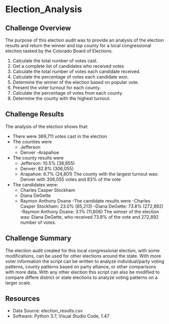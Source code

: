 # Election_Analysis

## Challenge Overview

The purpose of this election audit was to provide an analysis of the election results and return the winner and top county for a local congressional election tasked by the Colorado Board of Elections.

1. Calculate the total number of votes cast.
2. Get a complete list of candidates who received votes
3. Calculate the total number of votes each candidate received.
4. Calculate the percentage of votes each candidate won.
5. Determine the winner of the election based on popular vote.
6. Present the voter turnout for each county.
7. Calculate the percentage of votes from each county.
8. Determine the county with the highest turnout.

## Challenge Results

The analysis of the election shows that:
- There were 369,711 votes cast in the election
- The counties were
  - Jefferson
  - Denver
  -Arapahoe
- The county results were
  - Jefferson: 10.5% (38,855)
  - Denver: 82.8% (306,055)
  - Arapahoe: 6.7% (24,801)
The county with the largest turnout was:
Denver with 306,055 votes and 83% of the vote
- The candidates were:
  - Charles Casper Stockham
  - Diana DeGette
  - Raymon Anthony Doane
-The candidate results were
  -Charles Casper Stockham: 23.0% (85,213)
  -Diana DeGette: 73.8% (272,892)
  -Raymon Anthony Doane: 3.1% (11,606)
The winner of the election was:
Diana DeGette, who received 73.8% of the vote and 272,892 number of votes.

## Challenge Summary

The election audit created for this local congressional election, with some modifications, can be used for other elections around the state.  With more voter information the script can be written to analyze individual/party voting patterns, county patterns based on party alliance, or other comparisons with more data.  With any other election this script can also be modified to compare differe district or state elections to analyze voting patterns on a larger scale.

## Resources
- Data Source: election_results.csv
- Software: Python 3.7, Visual Studio Code, 1.47
